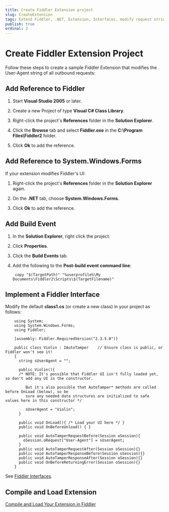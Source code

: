 ```yaml
---
title: Create Fiddler Extension project
slug: CreateExtension
tags: Extend Fiddler, .NET, Extension, Interfaces, modify request string
publish: true
ordinal: 3
---
```


Create Fiddler Extension Project
================================

Follow these steps to create a sample Fiddler Extension that modifies the User-Agent string of all outbound requests:

Add Reference to Fiddler
------------------------

1. Start **Visual Studio 2005** or later.

2. Create a new Project of type **Visual C# Class Library**.

3. Right-click the project's **References** folder in the **Solution Explorer**.

4. Click the **Browse** tab and select **Fiddler.exe** in the **C:\Program Files\Fiddler2** folder. 

5. Click **Ok** to add the reference.

Add Reference to System.Windows.Forms
-------------------------------------

If your extension modifies Fiddler's UI:

1. Right-click the project's **References** folder in the **Solution Explorer** again.

2. On the **.NET** tab, choose **System.Windows.Forms**.

3. Click **Ok** to add the reference.

Add Build Event
---------------

1. In the **Solution Explorer**, right click the project. 

2. Click **Properties**.

3. Click the **Build Events** tab. 

4. Add the following to the **Post-build event command line**:

		copy "$(TargetPath)" "%userprofile%\My Documents\Fiddler2\Scripts\$(TargetFilename)"

Implement a Fiddler Interface
----------------------------------

Modify the default **class1.cs** (or create a new class) in your project as follows:

		using System;
		using System.Windows.Forms;
		using Fiddler;

		[assembly: Fiddler.RequiredVersion("2.3.5.0")]

		public class Violin : IAutoTamper    // Ensure class is public, or Fiddler won't see it!
		{
		  string sUserAgent = "";

		  public Violin(){
		  /* NOTE: It's possible that Fiddler UI isn't fully loaded yet, so don't add any UI in the constructor.

			 But it's also possible that AutoTamper* methods are called before OnLoad (below), so be
			 sure any needed data structures are initialized to safe values here in this constructor */
    
			 sUserAgent = "Violin";
		  }

		  public void OnLoad(){ /* Load your UI here */ }
		  public void OnBeforeUnload() { }

		  public void AutoTamperRequestBefore(Session oSession){
			oSession.oRequest["User-Agent"] = sUserAgent;
		  }
		  public void AutoTamperRequestAfter(Session oSession){}
		  public void AutoTamperResponseBefore(Session oSession){}
		  public void AutoTamperResponseAfter(Session oSession){}
		  public void OnBeforeReturningError(Session oSession){}
		}

See [Fiddler Interfaces][1].

Compile and Load Extension
--------------------------
[Compile and Load Your Extension in Fiddler][2]

[1]: ./Interfaces
[2]: ./LoadExtension
[3]: ./LoadExtension
